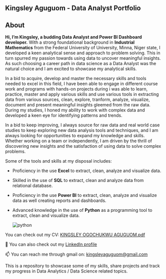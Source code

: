 ## Kingsley Aguguom - Data Analyst Portfolio
## About
**Hi, I’m Kingsley, a budding Data Analyst and Power BI Dashboard developer.**
With a strong foundational background in **Industrial Mathematics** from the Federal University of University, Minna, Niger state, I developed a keen analytical sense and approach to problem solving. This in turn spurred my passion towards using data to uncover meaningful insights. As such choosing a career path in data science as a Data Analyst was the natural choice and I am excited to showcase my analytical skills.

In a bid to acquire, develop and master the necessary skills and tools needed to excel in this field, I have been able to engage in different course work and programs with hands-on projects during i was able to learn, practice, master and apply various skills and use various tools in extracting data from various sources, clean, explore, tranform, analyze, visualize, document and present meaningful insights gleemed from the raw data. During my studies, I honed my ability to work with complex data and developed a keen eye for identifying patterns and trends.

In a bid to keep improving, I always source for raw data and real world case studies to keep exploring new data analysis tools and techniques, and I am always looking for opportunities to expand my knowledge and skills. Whether working on a team or independently, I am driven by the thrill of discovering new insights and the satisfaction of using data to solve complex problems.

Some of the tools and skills at my disposal includes:  
- Proficiency in the use **Excel** to extract, clean, analyze and visualize data.
- Skilled in the use of **SQL** to extract, clean and analyze data from relational database.
- Proficiency in the use **Power BI** to extract, clean, analyze and visualize data as well creating reports and dashboards.
- Advanced knowledge in the use of **Python** as a programming tool to extract, clean and visualize data.


  ![python](https://github.com/user-attachments/assets/27a8b9c3-89dd-4e0f-82a5-d647c3664523)



You can check out my CV: [KINGSLEY OGOCHUKWU AGUGUOM.pdf](https://github.com/user-attachments/files/17027151/KINGSLEY.OGOCHUKWU.AGUGUOM.pdf)


🔗 You can also check out my [LinkedIn profile](https://www.linkedin.com/in/data-analyst-kingsley-aguguom/)

📫 You can reach me through gmail on: [kingsleyaguguom@gmail.com](kingsleyaguguom@gmail.com)
                            
This is a repository to showcase some of my skills, share projects and track my progress in Data Analytics / Data Science related topics.
<!---
DataAnalystKings/DataAnalystKings is a ✨ special ✨ repository because its `README.md` (this file) appears on your GitHub profile.
You can click the Preview link to take a look at your changes.
--->
